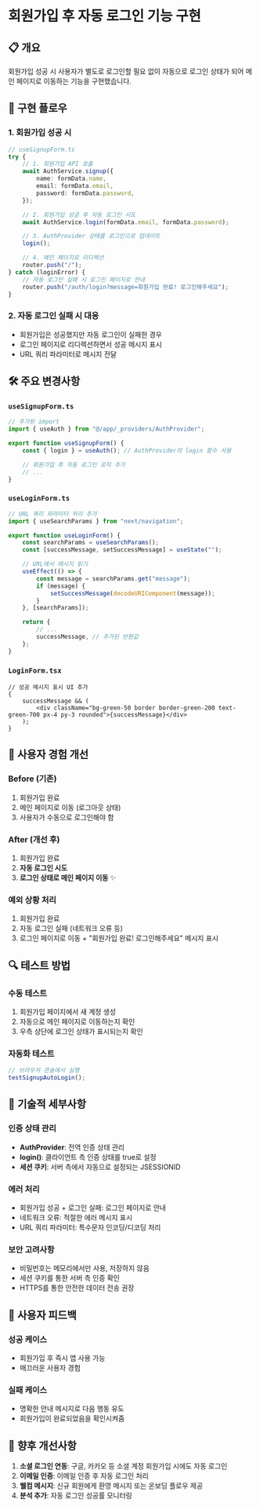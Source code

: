 # 회원가입 후 자동 로그인 기능 구현

## 📋 개요

회원가입 성공 시 사용자가 별도로 로그인할 필요 없이 자동으로 로그인 상태가 되어 메인 페이지로 이동하는 기능을 구현했습니다.

## 🔄 구현 플로우

### 1. 회원가입 성공 시

```typescript
// useSignupForm.ts
try {
	// 1. 회원가입 API 호출
	await AuthService.signup({
		name: formData.name,
		email: formData.email,
		password: formData.password,
	});

	// 2. 회원가입 성공 후 자동 로그인 시도
	await AuthService.login(formData.email, formData.password);

	// 3. AuthProvider 상태를 로그인으로 업데이트
	login();

	// 4. 메인 페이지로 리디렉션
	router.push("/");
} catch (loginError) {
	// 자동 로그인 실패 시 로그인 페이지로 안내
	router.push("/auth/login?message=회원가입 완료! 로그인해주세요");
}
```

### 2. 자동 로그인 실패 시 대응

- 회원가입은 성공했지만 자동 로그인이 실패한 경우
- 로그인 페이지로 리디렉션하면서 성공 메시지 표시
- URL 쿼리 파라미터로 메시지 전달

## 🛠️ 주요 변경사항

### `useSignupForm.ts`

```typescript
// 추가된 import
import { useAuth } from "@/app/_providers/AuthProvider";

export function useSignupForm() {
	const { login } = useAuth(); // AuthProvider의 login 함수 사용

	// 회원가입 후 자동 로그인 로직 추가
	// ...
}
```

### `useLoginForm.ts`

```typescript
// URL 쿼리 파라미터 처리 추가
import { useSearchParams } from "next/navigation";

export function useLoginForm() {
	const searchParams = useSearchParams();
	const [successMessage, setSuccessMessage] = useState("");

	// URL에서 메시지 읽기
	useEffect(() => {
		const message = searchParams.get("message");
		if (message) {
			setSuccessMessage(decodeURIComponent(message));
		}
	}, [searchParams]);

	return {
		// ...
		successMessage, // 추가된 반환값
	};
}
```

### `LoginForm.tsx`

```tsx
// 성공 메시지 표시 UI 추가
{
	successMessage && (
		<div className="bg-green-50 border border-green-200 text-green-700 px-4 py-3 rounded">{successMessage}</div>
	);
}
```

## 🎯 사용자 경험 개선

### Before (기존)

1. 회원가입 완료
2. 메인 페이지로 이동 (로그아웃 상태)
3. 사용자가 수동으로 로그인해야 함

### After (개선 후)

1. 회원가입 완료
2. **자동 로그인 시도**
3. **로그인 상태로 메인 페이지 이동** ✨

### 예외 상황 처리

1. 회원가입 완료
2. 자동 로그인 실패 (네트워크 오류 등)
3. 로그인 페이지로 이동 + "회원가입 완료! 로그인해주세요" 메시지 표시

## 🔍 테스트 방법

### 수동 테스트

1. 회원가입 페이지에서 새 계정 생성
2. 자동으로 메인 페이지로 이동하는지 확인
3. 우측 상단에 로그인 상태가 표시되는지 확인

### 자동화 테스트

```javascript
// 브라우저 콘솔에서 실행
testSignupAutoLogin();
```

## 🔧 기술적 세부사항

### 인증 상태 관리

- **AuthProvider**: 전역 인증 상태 관리
- **login()**: 클라이언트 측 인증 상태를 true로 설정
- **세션 쿠키**: 서버 측에서 자동으로 설정되는 JSESSIONID

### 에러 처리

- 회원가입 성공 + 로그인 실패: 로그인 페이지로 안내
- 네트워크 오류: 적절한 에러 메시지 표시
- URL 쿼리 파라미터: 특수문자 인코딩/디코딩 처리

### 보안 고려사항

- 비밀번호는 메모리에서만 사용, 저장하지 않음
- 세션 쿠키를 통한 서버 측 인증 확인
- HTTPS를 통한 안전한 데이터 전송 권장

## 📱 사용자 피드백

### 성공 케이스

- 회원가입 후 즉시 앱 사용 가능
- 매끄러운 사용자 경험

### 실패 케이스

- 명확한 안내 메시지로 다음 행동 유도
- 회원가입이 완료되었음을 확인시켜줌

## 🚀 향후 개선사항

1. **소셜 로그인 연동**: 구글, 카카오 등 소셜 계정 회원가입 시에도 자동 로그인
2. **이메일 인증**: 이메일 인증 후 자동 로그인 처리
3. **웰컴 메시지**: 신규 회원에게 환영 메시지 또는 온보딩 플로우 제공
4. **분석 추가**: 자동 로그인 성공률 모니터링
